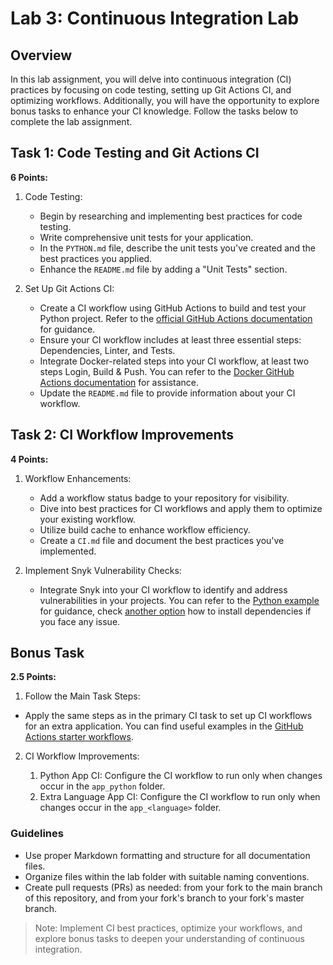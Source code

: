 # Lab 3: Continuous Integration Lab

## Overview

In this lab assignment, you will delve into continuous integration (CI) practices by focusing on code testing, setting up Git Actions CI, and optimizing workflows. Additionally, you will have the opportunity to explore bonus tasks to enhance your CI knowledge. Follow the tasks below to complete the lab assignment.

## Task 1: Code Testing and Git Actions CI

**6 Points:**

1. Code Testing:

   - Begin by researching and implementing best practices for code testing.
   - Write comprehensive unit tests for your application.
   - In the `PYTHON.md` file, describe the unit tests you've created and the best practices you applied.
   - Enhance the `README.md` file by adding a "Unit Tests" section.
2. Set Up Git Actions CI:

   - Create a CI workflow using GitHub Actions to build and test your Python project. Refer to the [official GitHub Actions documentation](https://docs.github.com/en/actions/automating-builds-and-tests/building-and-testing-python) for guidance.
   - Ensure your CI workflow includes at least three essential steps: Dependencies, Linter, and Tests.
   - Integrate Docker-related steps into your CI workflow, at least two steps Login, Build & Push. You can refer to the [Docker GitHub Actions documentation](https://docs.docker.com/ci-cd/github-actions/) for assistance.
   - Update the `README.md` file to provide information about your CI workflow.

## Task 2: CI Workflow Improvements

**4 Points:**

1. Workflow Enhancements:

   - Add a workflow status badge to your repository for visibility.
   - Dive into best practices for CI workflows and apply them to optimize your existing workflow.
   - Utilize build cache to enhance workflow efficiency.
   - Create a `CI.md` file and document the best practices you've implemented.
2. Implement Snyk Vulnerability Checks:

   - Integrate Snyk into your CI workflow to identify and address vulnerabilities in your projects. You can refer to the [Python example](https://github.com/snyk/actions/tree/master/python-3.8) for guidance, check [another option](https://docs.snyk.io/integrations/snyk-ci-cd-integrations/github-actions-integration#use-your-own-development-environment) how to install dependencies if you face any issue.

## Bonus Task

**2.5 Points:**

1.   Follow the Main Task Steps:

   - Apply the same steps as in the primary CI task to set up CI workflows for an extra application. You can find useful examples in the [GitHub Actions starter workflows](https://github.com/actions/starter-workflows/tree/main/ci).
2. CI Workflow Improvements:

   1. Python App CI: Configure the CI workflow to run only when changes occur in the `app_python` folder.
   2. Extra Language App CI: Configure the CI workflow to run only when changes occur in the `app_<language>` folder.

### Guidelines

- Use proper Markdown formatting and structure for all documentation files.
- Organize files within the lab folder with suitable naming conventions.
- Create pull requests (PRs) as needed: from your fork to the main branch of this repository, and from your fork's branch to your fork's master branch.

> Note: Implement CI best practices, optimize your workflows, and explore bonus tasks to deepen your understanding of continuous integration.
